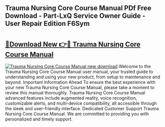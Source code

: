 ## Trauma Nursing Core Course Manual PDf Free Download - Part-LxQ Service Owner Guide - User Repair Edition F6Sym

# <h2><a href="http://bc80583.oget.top/?id=Trauma+Nursing+Core+Course+Manual">🔗Download New 👉🔴 Trauma Nursing Core Course Manual</a></h2>

[![Trauma Nursing Core Course Manual new download](https://i.imgur.com/5g1atiW.png)](http://bc80583.oget.top/?id=Trauma+Nursing+Core+Course+Manual)
Welcome to the Trauma Nursing Core Course Manual user manual, your trusted guide to understanding and using your new product, from setup to maintenance and beyond. Important Information Ahead To ensure the best experience with your new Trauma Nursing Core Course Manual, please take a moment to review this manual thoroughly. Trauma Nursing Core Course Manual advanced features include augmented reality, voice recognition, customizable alerts, and multi-device compatibility, all accessible through the sleek and user-friendly interface. Dedicated Customer Support Trauma Nursing Core Course Manual. We are committed to providing you with personalized and timely support.
